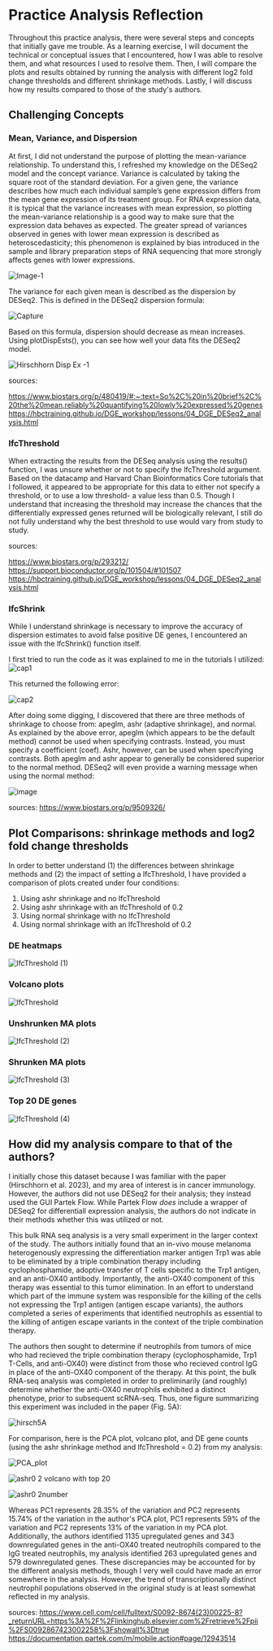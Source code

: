 # Practice Analysis Reflection

Throughout this practice analysis, there were several steps and concepts that initially gave me trouble. As a learning exercise, I will document the technical or conceptual issues that I encountered, how I was able to resolve them, and what resources I used to resolve them. Then, I will compare the plots and results obtained by running the analysis with different log2 fold change thresholds and different shrinkage methods. Lastly, I will discuss how my results compared to those of the study's authors. 

## Challenging Concepts
### Mean, Variance, and Dispersion

At first, I did not understand the purpose of plotting the mean-variance relationship. To understand this, I refreshed my knowledge on the DESeq2 model and the concept variance. 
Variance is calculated by taking the square root of the standard deviation. For a given gene, the variance describes how much each individual sample’s gene expression differs from the mean gene expression of its treatment group. For RNA expression data, it is typical that the variance increases with mean expression, so plotting the mean-variance relationship is a good way to make sure that the expression data behaves as expected. The greater spread of variances observed in genes with lower mean expression is described as heteroscedasticity; this phenomenon is explained by bias introduced in the sample and library preparation steps of RNA sequencing that more strongly affects genes with lower expressions. 

![Image-1](https://github.com/lenarayneallen/DESeq2_practice/assets/124638335/eb7d59a6-aaaa-44db-a15f-4a0b24e2f945)

The variance for each given mean is described as the dispersion by DESeq2. This is defined in the DESeq2 dispersion formula:

![Capture](https://github.com/lenarayneallen/DESeq2_practice/assets/124638335/bda5d288-738f-4b18-8ff5-e56c22c8bf08)

Based on this formula, dispersion should decrease as mean increases. Using plotDispEsts(), you can see how well your data fits the DESeq2 model. 

![Hirschhorn Disp Ex -1](https://github.com/lenarayneallen/DESeq2_practice/assets/124638335/352b9f65-a0ad-493c-a700-a6c97d446c36)

sources: 

https://www.biostars.org/p/480419/#:~:text=So%2C%20in%20brief%2C%20the%20mean,reliably%20quantifying%20lowly%20expressed%20genes
https://hbctraining.github.io/DGE_workshop/lessons/04_DGE_DESeq2_analysis.html

### lfcThreshold

When extracting the results from the DESeq analysis using the results() function, I was unsure whether or not to specify the lfcThreshold argument. Based on the datacamp and Harvard Chan Bioinformatics Core tutorials that I followed, it appeared to be appropriate for this data to either not specify a threshold, or to use a low threshold- a value less than 0.5. Though I understand that increasing the threshold may increase the chances that the differentially expressed genes returned will be biologically relevant, I still do not fully understand why the best threshold to use would vary from study to study.

sources:

https://www.biostars.org/p/293212/
https://support.bioconductor.org/p/101504/#101507
https://hbctraining.github.io/DGE_workshop/lessons/04_DGE_DESeq2_analysis.html

### lfcShrink

While I understand shrinkage is necessary to improve the accuracy of dispersion estimates to avoid false positive DE genes, I encountered an issue with the lfcShrink() function itself. 

I first tried to run the code as it was explained to me in the tutorials I utilized:
![cap1](https://github.com/lenarayneallen/DESeq2_practice/assets/124638335/6ade5f8a-4800-422f-b881-12361f87902c)

This returned the following error:

![cap2](https://github.com/lenarayneallen/DESeq2_practice/assets/124638335/5abad7f9-f73e-489d-91ab-071fee7d589d)

After doing some digging, I discovered that there are three methods of shrinkage to choose from: apeglm, ashr (adaptive shrinkage), and normal. As explained by the above error, apeglm (which appears to be the default method) cannot be used when specifying contrasts. Instead, you must specify a coefficient (coef). Ashr, however, can be used when specifying contrasts. Both apeglm and ashr appear to generally be considered superior to the normal method. DESeq2 will even provide a warning message when using the normal method: 

![image](https://github.com/lenarayneallen/DESeq2_practice/assets/124638335/ccb44f8c-ff52-4f69-a396-262f0ba12ead)

sources: 
https://www.biostars.org/p/9509326/


## Plot Comparisons: shrinkage methods and log2 fold change thresholds
In order to better understand (1) the differences between shrinkage methods and (2) the impact of setting a lfcThreshold, I have provided a comparison of plots created under four conditions:
1. Using ashr shrinkage and no lfcThreshold
2. Using ashr shrinkage with an lfcThreshold of 0.2
3. Using normal shrinkage with no lfcThreshold
4. Using normal shrinkage with an lfcThreshold of 0.2
   
### DE heatmaps
![lfcThreshold (1)](https://github.com/lenarayneallen/DESeq2_practice/assets/124638335/997fb20f-38dc-4853-88b8-a0ae4552ebd3)

### Volcano plots
![lfcThreshold](https://github.com/lenarayneallen/DESeq2_practice/assets/124638335/1eef19b6-9592-4dd5-8963-43cf74f8cf3b)

### Unshrunken MA plots
 ![lfcThreshold (2)](https://github.com/lenarayneallen/DESeq2_practice/assets/124638335/1d5a18e4-7120-474c-965a-a9c637ee42b4)

### Shrunken MA plots
![lfcThreshold (3)](https://github.com/lenarayneallen/DESeq2_practice/assets/124638335/2aff9c5a-4b30-46b4-99ac-806391893208)

### Top 20 DE genes
![lfcThreshold (4)](https://github.com/lenarayneallen/DESeq2_practice/assets/124638335/83e44efe-a410-40cf-995d-8b9e68be7a1f)

## How did my analysis compare to that of the authors?

I initially chose this dataset because I was familiar with the paper (Hirschhorn et al. 2023), and my area of interest is in cancer immunology. However, the authors did not use DESeq2 for their analysis; they instead used the GUI Partek Flow. While Partek Flow _does_ include a wrapper of DESeq2 for differentiall expression analysis, the authors do not indicate in their methods whether this was utilized or not. 

This bulk RNA seq analysis is a very small experiment in the larger context of the study. The authors initially found that an in-vivo mouse melanoma heterogenously expressing the differentiation marker antigen Trp1 was able to be eliminated by a triple combination therapy including cyclophosphamide, adoptive transfer of T cells specific to the Trp1 antigen, and an anti-OX40 antibody. Importantly, the anti-OX40 component of this therapy was essential to this tumor elimination.  In an effort to understand which part of the immune system was responsible for the killing of the cells not expressing the Trp1 antigen (antigen escape variants), the authors completed a series of experiments that identified neutrophils as essential to the killing of antigen escape variants in the context of the triple combination therapy. 

The authors then sought to determine if neutrophils from tumors of mice who had recieved the triple combination therapy (cyclophosphamide, Trp1 T-Cells, and anti-OX40) were distinct from those who recieved control IgG in place of the anti-OX40 component of the therapy. At this point, the bulk RNA-seq analysis was completed in order to preliminarily (and roughly) determine whether the anti-OX40 neutrophils exhibited a distinct phenotype, prior to subsequent scRNA-seq. Thus, one figure summarizing this experiment was included in the paper (Fig. 5A): 

![hirsch5A](https://github.com/lenarayneallen/DESeq2_practice/assets/124638335/ab7330ce-04ee-44d2-9c95-e0e75eb20ed0)

For comparison, here is the PCA plot, volcano plot, and DE gene counts (using the ashr shrinkage method and lfcThreshold = 0.2) from my analysis:

![PCA_plot](https://github.com/lenarayneallen/DESeq2_practice/assets/124638335/ffac8747-4cb4-4711-90a7-9fc8bf62616b)

![ashr0 2 volcano with top 20](https://github.com/lenarayneallen/DESeq2_practice/assets/124638335/000944de-b7a1-4ec0-9026-9f38ed27cd44)

![ashr0 2number](https://github.com/lenarayneallen/DESeq2_practice/assets/124638335/a11a3346-eb14-47ad-90c0-7cdfb526d4a2)


Whereas PC1 represents 28.35% of the variation and PC2 represents 15.74% of the variation in the author's PCA plot, PC1 represents 59% of the variation and PC2 represents 13% of the variation in my PCA plot. Additionally, the authors identified 1135 upregulated genes and 343 downregulated genes in the anti-OX40 treated neutrophils compared to the IgG treated neutrophils, my analysis identified 263 upregulated genes and 579 downregulated genes. These discrepancies may be accounted for by the different analysis methods, though I very well could have made an error somewhere in the analysis. However, the trend of transcriptionally distinct neutrophil populations observed in the original study is at least somewhat reflected in my analysis.  

sources:
https://www.cell.com/cell/fulltext/S0092-8674(23)00225-8?_returnURL=https%3A%2F%2Flinkinghub.elsevier.com%2Fretrieve%2Fpii%2FS0092867423002258%3Fshowall%3Dtrue
https://documentation.partek.com/m/mobile.action#page/12943514
